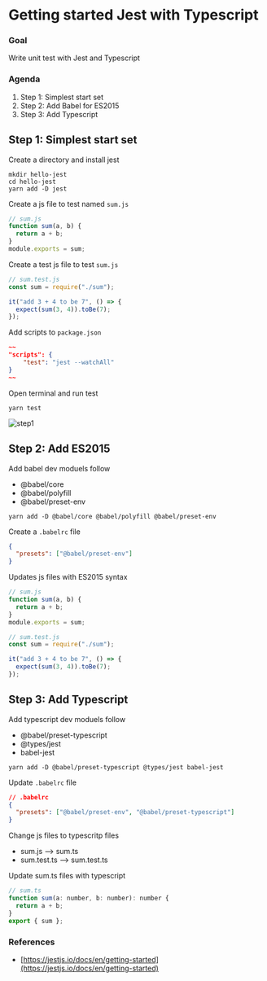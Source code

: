 # Getting started Jest with Typescript

### Goal

Write unit test with Jest and Typescript

### Agenda

1. Step 1: Simplest start set
1. Step 2: Add Babel for ES2015
1. Step 3: Add Typescript

## Step 1: Simplest start set

Create a directory and install jest

```
mkdir hello-jest
cd hello-jest
yarn add -D jest
```

Create a js file to test named `sum.js`

```js
// sum.js
function sum(a, b) {
  return a + b;
}
module.exports = sum;
```

Create a test js file to test `sum.js`

```js
// sum.test.js
const sum = require("./sum");

it("add 3 + 4 to be 7", () => {
  expect(sum(3, 4)).toBe(7);
});
```

Add scripts to `package.json`

```json
~~
"scripts": {
    "test": "jest --watchAll"
}
~~
```

Open terminal and run test

```
yarn test
```
![step1](https://user-images.githubusercontent.com/13145406/56004952-0d01be00-5d22-11e9-9afe-2d146031a8b1.png)


## Step 2: Add ES2015

Add babel dev moduels follow

- @babel/core
- @babel/polyfill
- @babel/preset-env

```
yarn add -D @babel/core @babel/polyfill @babel/preset-env
```

Create a `.babelrc` file

```json
{
  "presets": ["@babel/preset-env"]
}
```

Updates js files with ES2015 syntax

```js
// sum.js
function sum(a, b) {
  return a + b;
}
module.exports = sum;
```

```js
// sum.test.js
const sum = require("./sum");

it("add 3 + 4 to be 7", () => {
  expect(sum(3, 4)).toBe(7);
});
```

## Step 3: Add Typescript

Add typescript dev moduels follow

- @babel/preset-typescript
- @types/jest
- babel-jest

```
yarn add -D @babel/preset-typescript @types/jest babel-jest
```

Update `.babelrc` file

```json
// .babelrc
{
  "presets": ["@babel/preset-env", "@babel/preset-typescript"]
}
```

Change js files to typescritp files

- sum.js --> sum.ts
- sum.test.ts --> sum.test.ts

Update sum.ts files with typescript

```js
// sum.ts
function sum(a: number, b: number): number {
  return a + b;
}
export { sum };
```

### References

- [https://jestjs.io/docs/en/getting-started](https://jestjs.io/docs/en/getting-started)
